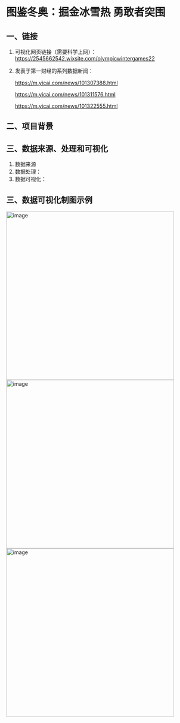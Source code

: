 # 图鉴冬奥：掘金冰雪热 勇敢者突围
## 一、链接
1. 可视化网页链接（需要科学上网）：https://2545662542.wixsite.com/olympicwintergames22
2. 发表于第一财经的系列数据新闻：
   
   https://m.yicai.com/news/101307388.html
   
   https://m.yicai.com/news/101311576.html
   
   https://m.yicai.com/news/101322555.html

## 二、项目背景


## 三、数据来源、处理和可视化
1. 数据来源
2. 数据处理：
3. 数据可视化：

## 三、数据可视化制图示例
<img width="450" height="450" alt="image" src="https://github.com/user-attachments/assets/e49e2de0-3980-4e30-9b61-e17c9fc42249" /> 
<img width="450" height="450" alt="image" src="https://github.com/user-attachments/assets/5a87640b-7912-44e0-91ba-9df039eae6d5" />
<img width="450" height="450" alt="image" src="https://github.com/user-attachments/assets/e8625817-5afc-420b-ba60-1124bbf88739" />
